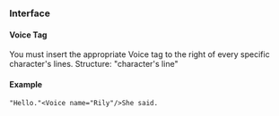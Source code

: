 ### Interface
#### Voice Tag
You must insert the appropriate Voice tag to the right of every specific character's lines.
Structure: "character's line"<Voice name="character name"/>
#### Example
```
"Hello."<Voice name="Rily"/>She said.
```